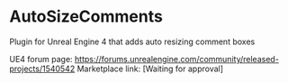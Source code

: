 # AutoSizeComments
Plugin for Unreal Engine 4 that adds auto resizing comment boxes

UE4 forum page: https://forums.unrealengine.com/community/released-projects/1540542
Marketplace link: [Waiting for approval]
